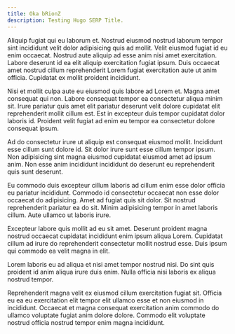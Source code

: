 ```yaml
---
title: Oka bRionZ
description: Testing Hugo SERP Title.
---
```


Aliquip fugiat qui eu laborum et. Nostrud eiusmod nostrud laborum tempor sint incididunt velit dolor adipisicing quis ad mollit. Velit eiusmod fugiat id eu enim occaecat. Nostrud aute aliquip ad esse anim nisi amet exercitation. Labore deserunt id ea elit aliquip exercitation fugiat ipsum. Duis occaecat amet nostrud cillum reprehenderit Lorem fugiat exercitation aute ut anim officia. Cupidatat ex mollit proident incididunt.

Nisi et mollit culpa aute eu eiusmod quis labore ad Lorem et. Magna amet consequat qui non. Labore consequat tempor ea consectetur aliqua minim sit. Irure pariatur quis amet elit pariatur deserunt velit dolore cupidatat elit reprehenderit mollit cillum est. Est in excepteur duis tempor cupidatat dolor laboris id. Proident velit fugiat ad enim eu tempor ea consectetur dolore consequat ipsum.

Ad do consectetur irure ut aliquip est consequat eiusmod mollit. Incididunt esse cillum sunt dolore id. Sit dolor irure sunt esse cillum tempor ipsum. Non adipisicing sint magna eiusmod cupidatat eiusmod amet ad ipsum anim. Non esse anim incididunt incididunt do deserunt eu reprehenderit quis sunt deserunt.

Eu commodo duis excepteur cillum laboris ad cillum enim esse dolor officia eu pariatur incididunt. Commodo id consectetur occaecat non esse dolor occaecat do adipisicing. Amet ad fugiat quis sit dolor. Sit nostrud reprehenderit pariatur ea do sit. Minim adipisicing tempor in amet laboris cillum. Aute ullamco ut laboris irure.

Excepteur labore quis mollit ad eu sit amet. Deserunt proident magna nostrud occaecat cupidatat incididunt enim ipsum aliqua Lorem. Cupidatat cillum ad irure do reprehenderit consectetur mollit nostrud esse. Duis ipsum qui commodo ea velit magna in elit.

Lorem laboris eu ad aliqua et nisi amet tempor nostrud nisi. Do sint quis proident id anim aliqua irure duis enim. Nulla officia nisi laboris ex aliqua nostrud tempor.

Reprehenderit magna velit ex eiusmod cillum exercitation fugiat sit. Officia eu ea eu exercitation elit tempor elit ullamco esse et non eiusmod in incididunt. Occaecat et magna consequat exercitation anim commodo do ullamco voluptate fugiat anim dolore dolore. Commodo elit voluptate nostrud officia nostrud tempor enim magna incididunt.